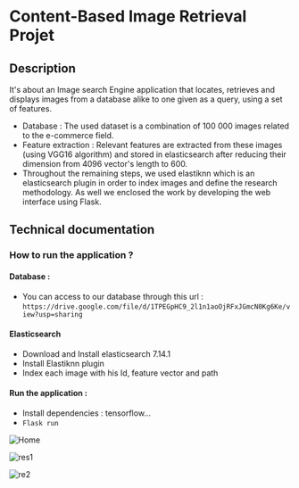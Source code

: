 # Content-Based Image Retrieval Projet

## Description
It's about an Image search Engine application that locates, retrieves and displays images from a database alike to one given as a query, using a set of features.

- Database : The used dataset is a combination of 100 000 images related to the e-commerce field. 
- Feature extraction : Relevant features are extracted from these images (using VGG16 algorithm) and stored in elasticsearch after reducing their dimension from 4096 vector's length to 600.
- Throughout the remaining steps, we used elastiknn which is an elasticsearch plugin in order to index images and define the research methodology.
As well we enclosed the work by developing the web interface using Flask.

## Technical documentation
### How to run the application ?

#### Database :
- You can access to our database through this url : 
`https://drive.google.com/file/d/1TPEGpHC9_2l1n1aoOjRFxJGmcN0Kg6Ke/view?usp=sharing`

#### Elasticsearch
- Download and Install elasticsearch 7.14.1 
- Install Elastiknn plugin
- Index each image with his Id, feature vector and path

#### Run the application :
- Install dependencies : tensorflow...
- `Flask run`

![Home](https://user-images.githubusercontent.com/96119446/148931061-90c16b15-45e4-4cde-8949-83fbdace8997.PNG)

![res1](https://user-images.githubusercontent.com/96119446/148929779-8119ddb1-237b-445d-b3ff-b2635dd8c260.PNG)

![re2](https://user-images.githubusercontent.com/96119446/148929795-2e21ad44-d454-49f4-bd63-8d7186d6295b.PNG)
